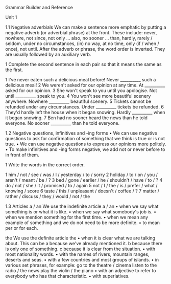 Grammar Builder and Reference

Unit 1

1.1 Negative adverbials
We can make a sentence more emphatic by putting a negative adverb (or adverbial phrase) at the front. These include: never, nowhere, not since, not only ... also, no sooner ... than, hardly, rarely / seldom, under no circumstances, (in) no way, at no time, only (if / when / once), not until. After the adverb or phrase, the word order is inverted. They are usually followed by an auxiliary verb.

1 Complete the second sentence in each pair so that it means the same as the first.

1 I've never eaten such a delicious meal before!
   Never __________ such a delicious meal!
2 We weren't asked for our opinion at any time.
   At __________ asked for our opinion.
3 She won't speak to you until you apologise.
   Not until __________ speak to you.
4 You won't see more beautiful scenery anywhere.
   Nowhere __________ beautiful scenery.
5 Tickets cannot be refunded under any circumstances.
   Under __________ tickets be refunded.
6 They'd hardly left the house when it began snowing.
   Hardly __________ when it began snowing.
7 Ben had no sooner heard the news than he told everyone.
   No sooner __________ than he told everyone.

1.2 Negative questions, infinitives and -ing forms
• We can use negative questions to ask for confirmation of something that we think is true or is not true.
• We can use negative questions to express our opinions more politely.
• To make infinitives and -ing forms negative, we add not or never before to in front of them.

1 Write the words in the correct order.

1 him / not / see / was / I / yesterday / to / sorry
2 holiday / to / on / you / aren't / meant / be / ?
3 bed / gone / earlier / he / shouldn't / have / to / ?
4 do / not / she / it / promised / to / again
5 not / I / the / is / prefer / what / knowing / score
6 taste / this / unpleasant / doesn't / coffee / ?
7 matter / rather / discuss / they / would / not / the

1.3 Articles
a / an
We use the indefinite article a / an
• when we say what something is or what it is like.
• when we say what somebody's job is.
• when we mention something for the first time.
• when we mean any example of something and we do not need to be more definite.
• to mean per or for each.

the
We use the definite article the
• when it is clear what we are talking about. This can be
   a because we've already mentioned it.
   b because there is only one of something.
   c because it is clear from the situation.
• with most nationality words.
• with the names of rivers, mountain ranges, deserts and seas.
• with a few countries and most groups of islands.
• in various set phrases, for example:
   go to the theatre / cinema  listen to the radio / the news
   play the violin / the piano
• with an adjective to refer to everybody who has that characteristic.
• with superlatives.
